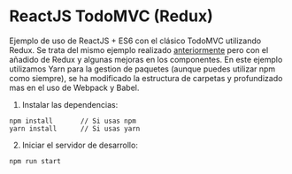 # ReactJS TodoMVC (Redux)

Ejemplo de uso de ReactJS + ES6 con el clásico TodoMVC utilizando Redux. Se trata del mismo ejemplo realizado [anteriormente](https://github.com/LoGaNsF/react-todomvc-es6) pero con el añadido de Redux y algunas mejoras en los componentes. En este ejemplo utilizamos Yarn para la gestion de paquetes (aunque puedes utilizar npm como siempre), se ha modificado la estructura de carpetas y profundizado mas en el uso de Webpack y Babel.

1. Instalar las dependencias:
  ```
  npm install       // Si usas npm
  yarn install      // Si usas yarn
  ```

2. Iniciar el servidor de desarrollo:
  ```
  npm run start
  ```
